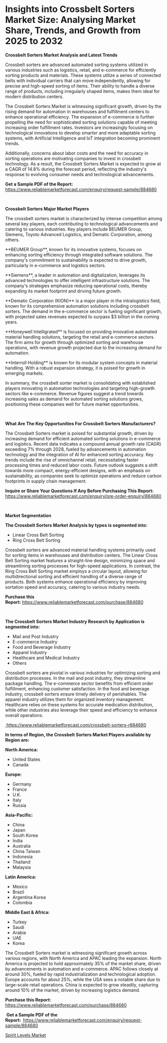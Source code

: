 <p><h1>Insights into Crossbelt Sorters Market Size: Analysing Market Share, Trends, and Growth from 2025 to 2032</h1></p><p><strong>Crossbelt Sorters Market Analysis and Latest Trends</strong></p>
<p><p>Crossbelt sorters are advanced automated sorting systems utilized in various industries such as logistics, retail, and e-commerce for efficiently sorting products and materials. These systems utilize a series of connected belts with individual carriers that can move independently, allowing for precise and high-speed sorting of items. Their ability to handle a diverse range of products, including irregularly shaped items, makes them ideal for modern distribution centers.</p><p>The Crossbelt Sorters Market is witnessing significant growth, driven by the rising demand for automation in warehouses and fulfillment centers to enhance operational efficiency. The expansion of e-commerce is further propelling the need for sophisticated sorting solutions capable of meeting increasing order fulfillment rates. Investors are increasingly focusing on technological innovations to develop smarter and more adaptable sorting systems, with Artificial Intelligence and IoT integration becoming prominent trends.</p><p>Additionally, concerns about labor costs and the need for accuracy in sorting operations are motivating companies to invest in crossbelt technology. As a result, the Crossbelt Sorters Market is expected to grow at a CAGR of 14.8% during the forecast period, reflecting the industry's response to evolving consumer needs and technological advancements.</p></p>
<p><strong>Get a Sample PDF of the Report:&nbsp;</strong> <a href="https://www.reliablemarketforecast.com/enquiry/request-sample/884680?utm_campaign=2602&utm_medium=2&utm_source=Github&utm_content=ia&utm_term=21022025&utm_id=crossbelt-sorters">https://www.reliablemarketforecast.com/enquiry/request-sample/884680</a></p>
<p>&nbsp;</p>
<p><strong>Crossbelt Sorters Major Market Players</strong></p>
<p><p>The crossbelt sorters market is characterized by intense competition among several key players, each contributing to technological advancements and catering to various industries. Key players include BEUMER Group, Siemens, Toyoto Advanced Logistics, and Dematic Corporation, among others.</p><p>**BEUMER Group**, known for its innovative systems, focuses on enhancing sorting efficiency through integrated software solutions. The company's commitment to sustainability is expected to drive growth, particularly in e-commerce and logistics sectors. </p><p>**Siemens**, a leader in automation and digitalization, leverages its advanced technologies to offer intelligent infrastructure solutions. The company's strategies emphasize reducing operational costs, thereby expanding its market footprint and driving future growth.</p><p>**Dematic Corporation (KION)** is a major player in the intralogistics field, known for its comprehensive automation solutions including crossbelt sorters. The demand in the e-commerce sector is fueling significant growth, with projected sales revenues expected to surpass $3 billion in the coming years. </p><p>**Honeywell Intelligrated** is focused on providing innovative automated material handling solutions, targeting the retail and e-commerce sectors. The firm aims for growth through optimized sorting and warehouse operations, with revenue growth projected due to the increasing demand for automation.</p><p>**Interroll Holding** is known for its modular system concepts in material handling. With a robust expansion strategy, it is poised for growth in emerging markets.</p><p>In summary, the crossbelt sorter market is consolidating with established players innovating in automation technologies and targeting high-growth sectors like e-commerce. Revenue figures suggest a trend towards increasing sales as demand for automated sorting solutions grows, positioning these companies well for future market opportunities.</p></p>
<p>&nbsp;</p>
<p><strong>What Are The Key Opportunities For Crossbelt Sorters Manufacturers?</strong></p>
<p><p>The Crossbelt Sorters market is poised for substantial growth, driven by increasing demand for efficient automated sorting solutions in e-commerce and logistics. Recent data indicates a compound annual growth rate (CAGR) exceeding 7% through 2028, fueled by advancements in automation technology and the integration of AI for enhanced sorting accuracy. Key trends include the rise of omnichannel retail, necessitating faster processing times and reduced labor costs. Future outlook suggests a shift towards more compact, energy-efficient designs, with an emphasis on sustainability, as companies seek to optimize operations and reduce carbon footprints in supply chain management.</p></p>
<p><strong>Inquire or Share Your Questions If Any Before Purchasing This Report:</strong> <a href="https://www.reliablemarketforecast.com/enquiry/pre-order-enquiry/884680?utm_campaign=2602&utm_medium=2&utm_source=Github&utm_content=ia&utm_term=21022025&utm_id=crossbelt-sorters">https://www.reliablemarketforecast.com/enquiry/pre-order-enquiry/884680</a></p>
<p>&nbsp;</p>
<p><strong>Market Segmentation</strong></p>
<p><strong>The Crossbelt Sorters Market Analysis by types is segmented into:</strong></p>
<p><ul><li>Linear Cross Belt Sorting</li><li>Ring Cross Belt Sorting</li></ul></p>
<p><p>Crossbelt sorters are advanced material handling systems primarily used for sorting items in warehouses and distribution centers. The Linear Cross Belt Sorting market features a straight-line design, minimizing space and streamlining sorting processes for high-speed applications. In contrast, the Ring Cross Belt Sorting market employs a circular layout, allowing for multidirectional sorting and efficient handling of a diverse range of products. Both systems enhance operational efficiency by improving sortation speed and accuracy, catering to various industry needs.</p></p>
<p><strong>Purchase this Report:&nbsp;</strong><a href="https://www.reliablemarketforecast.com/purchase/884680?utm_campaign=2602&utm_medium=2&utm_source=Github&utm_content=ia&utm_term=21022025&utm_id=crossbelt-sorters">https://www.reliablemarketforecast.com/purchase/884680</a></p>
<p>&nbsp;</p>
<p><strong>The Crossbelt Sorters Market Industry Research by Application is segmented into:</strong></p>
<p><ul><li>Mail and Post Industry</li><li>E-commerce Industry</li><li>Food and Beverage Industry</li><li>Apparel Industry</li><li>Healthcare and Medical Industry</li><li>Others</li></ul></p>
<p><p>Crossbelt sorters are pivotal in various industries for optimizing sorting and distribution processes. In the mail and post industry, they streamline package handling. The e-commerce sector benefits from efficient order fulfillment, enhancing customer satisfaction. In the food and beverage industry, crossbelt sorters ensure timely delivery of perishables. The apparel industry utilizes them for organized inventory management. Healthcare relies on these systems for accurate medication distribution, while other industries also leverage their speed and efficiency to enhance overall operations.</p></p>
<p><a href="https://www.reliablemarketforecast.com/crossbelt-sorters-r884680?utm_campaign=2602&utm_medium=2&utm_source=Github&utm_content=ia&utm_term=21022025&utm_id=crossbelt-sorters">&nbsp;https://www.reliablemarketforecast.com/crossbelt-sorters-r884680</a></p>
<p><strong>In terms of Region, the Crossbelt Sorters Market Players available by Region are:</strong></p>
<p>
    <p> <strong> North America: </strong>
        <ul>
            <li>United States</li>
            <li>Canada</li>
        </ul>
        </p> 
    <p> <strong> Europe: </strong>
        <ul>
            <li>Germany</li>
            <li>France</li>
            <li>U.K.</li>
            <li>Italy</li>
            <li>Russia</li>
        </ul>
        </p> 
    <p> <strong> Asia-Pacific: </strong>
        <ul>
            <li>China</li>
            <li>Japan</li>
            <li>South Korea</li>
            <li>India</li>
            <li>Australia</li>
            <li>China Taiwan</li>
            <li>Indonesia</li>
            <li>Thailand</li>
            <li>Malaysia</li>
        </ul>
        </p> 
    <p> <strong> Latin America: </strong>
        <ul>
            <li>Mexico</li>
            <li>Brazil</li>
            <li>Argentina Korea</li>
            <li>Colombia</li>
        </ul>
        </p> 
    <p> <strong> Middle East & Africa: </strong>
        <ul>
            <li>Turkey</li>
            <li>Saudi</li>
            <li>Arabia</li>
            <li>UAE</li>
            <li>Korea</li>
        </ul>
    </p>
    </p>
<p><p>The Crossbelt Sorters market is witnessing significant growth across various regions, with North America and APAC leading the expansion. North America is projected to hold approximately 35% of the market share, driven by advancements in automation and e-commerce. APAC follows closely at around 30%, fueled by rapid industrialization and technological adoption. Europe accounts for about 25%, while the USA sees a notable share due to large-scale retail operations. China is expected to grow steadily, capturing around 10% of the market, driven by increasing logistics demand.</p></p>
<p><strong>Purchase this Report: </strong><a href="https://www.reliablemarketforecast.com/purchase/884680?utm_campaign=2602&utm_medium=2&utm_source=Github&utm_content=ia&utm_term=21022025&utm_id=crossbelt-sorters">https://www.reliablemarketforecast.com/purchase/884680</a></p>
<p>&nbsp;<strong>Get a Sample PDF of the Report:&nbsp;&nbsp;</strong><a href="https://www.reliablemarketforecast.com/enquiry/request-sample/884680?utm_campaign=2602&utm_medium=2&utm_source=Github&utm_content=ia&utm_term=21022025&utm_id=crossbelt-sorters">https://www.reliablemarketforecast.com/enquiry/request-sample/884680</a></p>
<p><strong></strong></p>
<p><p><a href="https://github.com/tumacaakesha78/Market-Research-Report-List-1/blob/main/spirit-levels-market.md?utm_campaign=2602&utm_medium=2&utm_source=Github&utm_content=ia&utm_term=21022025&utm_id=crossbelt-sorters">Spirit Levels Market</a></p></p>